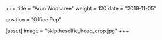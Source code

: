 +++
title = "Arun Woosaree"
weight = 120
date = "2019-11-05"

position = "Office Rep"

[asset]
    image = "skiptheselfie_head_crop.jpg"
+++
